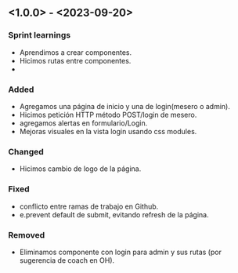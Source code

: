 ## <1.0.0> - <2023-09-20>

### Sprint learnings

- Aprendimos a crear componentes.
- Hicimos rutas entre componentes.
- 

### Added

- Agregamos una página de inicio y una de login(mesero o admin).
- Hicimos petición HTTP método POST/login de mesero.
- agregamos alertas en formulario/Login.
- Mejoras visuales en la vista login usando css modules.

### Changed

- Hicimos cambio de logo de la página.

### Fixed

- conflicto entre ramas de trabajo en Github.
- e.prevent default de submit, evitando refresh de la página.

### Removed

- Eliminamos componente con login para admin y sus rutas (por sugerencia de coach en OH).